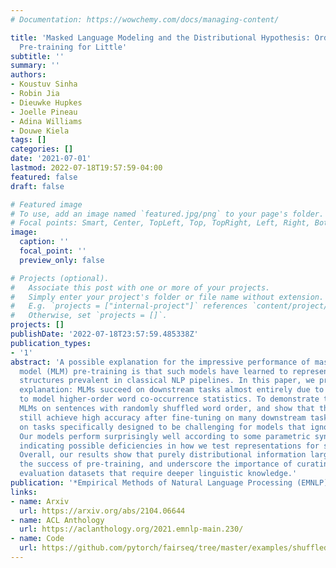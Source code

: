 ```yaml
---
# Documentation: https://wowchemy.com/docs/managing-content/

title: 'Masked Language Modeling and the Distributional Hypothesis: Order Word Matters
  Pre-training for Little'
subtitle: ''
summary: ''
authors:
- Koustuv Sinha
- Robin Jia
- Dieuwke Hupkes
- Joelle Pineau
- Adina Williams
- Douwe Kiela
tags: []
categories: []
date: '2021-07-01'
lastmod: 2022-07-18T19:57:59-04:00
featured: false
draft: false

# Featured image
# To use, add an image named `featured.jpg/png` to your page's folder.
# Focal points: Smart, Center, TopLeft, Top, TopRight, Left, Right, BottomLeft, Bottom, BottomRight.
image:
  caption: ''
  focal_point: ''
  preview_only: false

# Projects (optional).
#   Associate this post with one or more of your projects.
#   Simply enter your project's folder or file name without extension.
#   E.g. `projects = ["internal-project"]` references `content/project/deep-learning/index.md`.
#   Otherwise, set `projects = []`.
projects: []
publishDate: '2022-07-18T23:57:59.485338Z'
publication_types:
- '1'
abstract: 'A possible explanation for the impressive performance of masked language
  model (MLM) pre-training is that such models have learned to represent the syntactic
  structures prevalent in classical NLP pipelines. In this paper, we propose a different
  explanation: MLMs succeed on downstream tasks almost entirely due to their ability
  to model higher-order word co-occurrence statistics. To demonstrate this, we pre-train
  MLMs on sentences with randomly shuffled word order, and show that these models
  still achieve high accuracy after fine-tuning on many downstream tasks -- including
  on tasks specifically designed to be challenging for models that ignore word order.
  Our models perform surprisingly well according to some parametric syntactic probes,
  indicating possible deficiencies in how we test representations for syntactic information.
  Overall, our results show that purely distributional information largely explains
  the success of pre-training, and underscore the importance of curating challenging
  evaluation datasets that require deeper linguistic knowledge.'
publication: '*Empirical Methods of Natural Language Processing (EMNLP)*'
links:
- name: Arxiv
  url: https://arxiv.org/abs/2104.06644
- name: ACL Anthology
  url: https://aclanthology.org/2021.emnlp-main.230/
- name: Code
  url: https://github.com/pytorch/fairseq/tree/master/examples/shuffled_word_order
---
```

